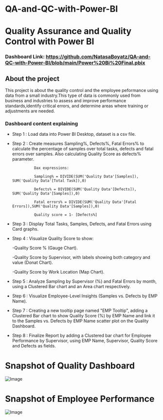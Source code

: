 # QA-and-QC-with-Power-BI

# Quality Assurance and Quality Control with Power BI

### Dashboard Link: https://github.com/NatasaBoyatz/QA-and-QC-with-Power-BI/blob/main/Power%20Bi%20Final.pbix
## About the project

   This project is about the quality control and the employee peformance using data from a small industry.This type of data is commonly used from business and industries to assess and improve performance standards,identify critical errors, and determine areas where training or adjustments are needed.


### Dashboard content explaining


- Step 1 : Load data into Power BI Desktop, dataset is a csv file.

- Step 2 : Create measures Sampling%, Defects%, Fatal Errors% to calculate the percentage of samples over total tasks, defects and fatal errors over samples. Also calculating Quality Score as defects% parameter.

                Dax expressions:

                Sampling% = DIVIDE(SUM('Quality Data'[Samples]), SUM('Quality Data'[Total Task]),0)

                Defects% = DIVIDE(SUM('Quality Data'[Defects]), SUM('Quality Data'[Samples]),0)

                Fatal errors% = DIVIDE(SUM('Quality Data'[Fatal Errors]),SUM('Quality Data'[Samples]),0)
                
                Quality score = 1- [Defects%]


- Step 3 : Display Total Tasks, Samples, Defects, and Fatal Errors using Card graphs.

- Step 4 : Visualize Quality Score to show:


	-Quality Score % (Gauge Chart).

	-Quality Score by Supervisor, with labels showing both category and value (Donat Chart).

	-Quality Score by Work Location (Map Chart).


- Step 5 : Analyze Sampling by Supervisor (%) and Fatal Errors by month, using a Clustered Bar chart and an Area chart respectively.

- Step 6 : Visualize Employee-Level Insights (Samples vs. Defects by EMP Name).

- Step 7 : Creating a new tooltip page named "EMP Tooltip", adding a Clustered Bar chart to show Quality Score (%) by EMP Name and link it to the Samples vs. Defects by EMP Name scatter plot on the Quality Dashboard.

- Step 8 : Finalize Report by adding a Clustered bar chart for Employee Performance by Supervisor, using EMP Name, Supervisor, Quality Score and Defects as fields. 


 
# Snapshot of Quality Dashboard

![Image](https://github.com/user-attachments/assets/d5f7bde9-5996-4b04-b65a-02ac4393877f)

 
 # Snapshot of Employee Performance

 ![Image](https://github.com/user-attachments/assets/ef5d2681-89d7-4f84-a3bb-68d84bfc7ece)

